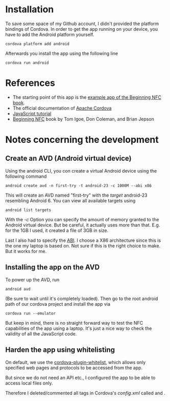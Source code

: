 # Installation

To save some space of my Github account, I didn't provided the platform bindings of Cordova. In order to get the app running on your device, you have to add the Android platform yourself.

```
cordova platform add android
```

Afterwards you install the app using the following line

```
cordova run android
```

# References

- The starting point of this app is the [example app of the Beginning NFC book](https://github.com/tigoe/BeginningNFC/blob/master/NfcReader/).
- The official documentation of [Apache Cordova](https://cordova.apache.org/docs/en/latest/)
- [JavaScript tutorial](https://www.tutorialspoint.com/javascript/)
- [Beginning NFC](https://www.overdrive.com/media/1542006/beginning-nfc) book by Tom Igoe, Don Coleman, and Brian Jepson

# Notes concerning the development
## Create an AVD (Android virtual device)
Using the android CLI, you con create a virtual Android device using the following command

```
android create avd -n first-try -t android-23 -c 1000M --abi x86
```

This will create an AVD named "first-try" with the *target* android-23 resembling Android 6. You can view all available targets using 

```
android list targets
```

With the *-c* Option you can specify the amount of memory granted to the Android virtual device. But be careful, it actually uses more than that. E.g. for the 1GB I used, it created a file of 3GB in size.

Last I also had to specify the [ABI](https://en.wikipedia.org/wiki/Application_binary_interface). I choose a X86 architecture since this is the one my laptop is based on. Not sure if this is the right choice to make. But it works for me.

## Installing the app on the AVD

To power up the AVD, run

```
android avd
```
(Be sure to wait until it's completely loaded). Then go to the root android path of our cordova project and install the app via 

``` 
cordova run --emulator
```

But keep in mind, there is no straight forward way to test the NFC capabilities of the app using a laptop. It's just a nice way to check the validity of all the JavaScript code.

## Harden the app using whitelisting
On default, we use the [cordova-plugin-whitelist](https://cordova.apache.org/docs/en/latest/reference/cordova-plugin-whitelist/), which allows only specified web pages and protocols to be accessed from the app. 

But since we do not need an API etc., I configured the app to be able to access local files only. 

Therefore I deleted/commented all tags in Cordova's *config.xml* called **<access>** and **<allow-intent>**. 

